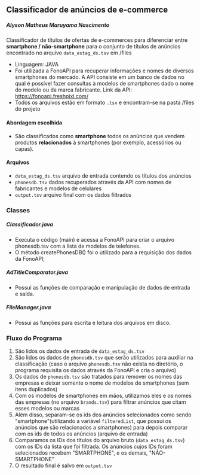 ## Classificador de anúncios de e-commerce
##### Alyson Matheus Maruyama Nascimento
Classificador de títulos de ofertas de e-commerces para diferenciar entre **smartphone / não-smartphone** para o conjunto de títulos de anúncios encontrado no arquivo `data_estag_ds.tsv` em /files
 - Linguagem: JAVA
 - Foi utilizada a FonoAPI para recuperar informações e nomes de diversos smartphones do mercado. A API consiste em um banco de dados no qual é possível fazer consultas à modelos de smartphones dado o nome do modelo ou da marca fabricante. Link da API: https://fonoapi.freshpixl.com/
 - Todos os arquivos estão em formato `.tsv` e encontram-se na pasta /files do projeto
 
 #### Abordagem escolhida
 - São classificados como **smartphone** todos os anúncios que vendem produtos **relacionados** à smartphones (por exemplo, acessórios ou capas).

#### Arquivos
 - `data_estag_ds.tsv` arquivo de entrada contendo os títulos dos anúncios
 - `phonesdb.tsv` dados recuperados através da API com nomes de fabricantes e modelos de celulares 
 - `output.tsv` arquivo final com os dados filtrados

### Classes
##### Classificador.java
 - Executa o código (main) e acessa a FonoAPI para criar o arquivo phonesdb.tsv com a lista de modelos de telefones.
 - O método createPhonesDB() foi o utilizado para a requisição dos dados da FonoAPI;
 
##### AdTitleComparator.java
 - Possui as funções de comparação e manipulação de dados de entrada e saída.
 
##### FileManager.java
 - Possui as funções para escrita e leitura dos arquivos em disco.
 
### Fluxo do Programa
1. São lidos os dados de entrada de `data_estag_ds.tsv`
2. São lidos os dados de `phonesdb.tsv` que serão utilizados para auxiliar na classificação (caso o arquivo `phonesdb.tsv` não exista no diretório, o programa requisita os dados através da FonoAPI e cria o arquivo)
3. Os dados de `phonesdb.tsv` são tratados para remover os nomes das empresas e deixar somente o nome de modelos de smartphones (sem itens duplicados)
4. Com os modelos de smartphones em mãos, utilizamos eles e os nomes das empresas (no arquivo `brands.tsv`) para filtrar anúncios que citam esses modelos ou marcas
5. Além disso, separam-se os ids dos anúncios selecionados como sendo "smartphone"(utilizando a variável `filteredList`, que possui os anúncios que são relacionados a smartphones) para depois comparar com os ids de todos os anúncios (arquivo de entrada)
6. Comparamos os IDs dos títulos do arquivo bruto (`data_estag_ds.tsv`) com os IDs da lista que foi filtrada. Os anúncios cujos IDs foram selecionados recebem "SMARTPHONE", e os demais, "NÃO-SMARTPHONE"
7. O resultado final é salvo em `output.tsv`
